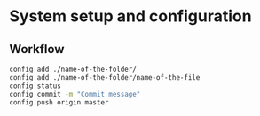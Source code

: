 # System setup and configuration
## Workflow
```bash
config add ./name-of-the-folder/
config add ./name-of-the-folder/name-of-the-file
config status
config commit -m "Commit message"
config push origin master
```
